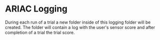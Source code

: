 # ARIAC Logging

During each run of a trial a new folder inside of this logging folder will be created. The folder will contain a log with the user's sensor score and after completion of a trial the trial score. 